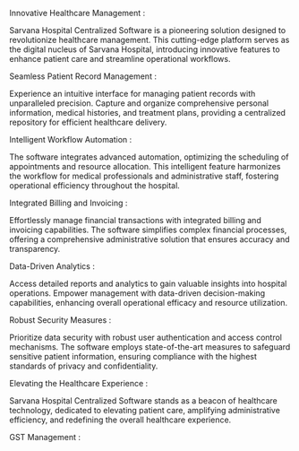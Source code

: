 Innovative Healthcare Management :

Sarvana Hospital Centralized Software is a pioneering solution designed to revolutionize healthcare management. This cutting-edge platform serves as the digital nucleus of Sarvana Hospital, introducing innovative features to enhance patient care and streamline operational workflows.

Seamless Patient Record Management :

Experience an intuitive interface for managing patient records with unparalleled precision. Capture and organize comprehensive personal information, medical histories, and treatment plans, providing a centralized repository for efficient healthcare delivery.

Intelligent Workflow Automation :

The software integrates advanced automation, optimizing the scheduling of appointments and resource allocation. This intelligent feature harmonizes the workflow for medical professionals and administrative staff, fostering operational efficiency throughout the hospital.

Integrated Billing and Invoicing :

Effortlessly manage financial transactions with integrated billing and invoicing capabilities. The software simplifies complex financial processes, offering a comprehensive administrative solution that ensures accuracy and transparency.

Data-Driven Analytics :

Access detailed reports and analytics to gain valuable insights into hospital operations. Empower management with data-driven decision-making capabilities, enhancing overall operational efficacy and resource utilization.

Robust Security Measures :

Prioritize data security with robust user authentication and access control mechanisms. The software employs state-of-the-art measures to safeguard sensitive patient information, ensuring compliance with the highest standards of privacy and confidentiality.

Elevating the Healthcare Experience :

Sarvana Hospital Centralized Software stands as a beacon of healthcare technology, dedicated to elevating patient care, amplifying administrative efficiency, and redefining the overall healthcare experience.


GST Management :